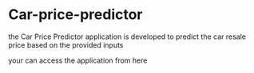 # Car-price-predictor
the Car Price Predictor application is developed to predict the car resale price based on the provided inputs

your can access the application from <link href='https://car-price-predictor0.herokuapp.com/predict'> here 


